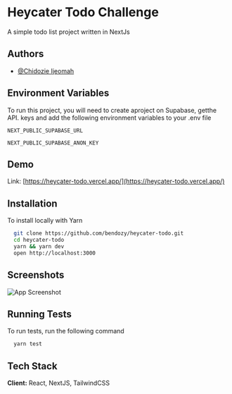 
# Heycater Todo Challenge

A simple todo list project written in NextJs


## Authors

- [@Chidozie Ijeomah](https://www.github.com/bendozy)


## Environment Variables

To run this project, you will need to create aproject on Supabase, getthe API. keys and add the following environment variables to your .env file

`NEXT_PUBLIC_SUPABASE_URL`

`NEXT_PUBLIC_SUPABASE_ANON_KEY`


## Demo

Link: [https://heycater-todo.vercel.app/](https://heycater-todo.vercel.app/)


## Installation

To install locally with Yarn

```bash
  git clone https://github.com/bendozy/heycater-todo.git
  cd heycater-todo
  yarn && yarn dev
  open http://localhost:3000
```
    
## Screenshots

![App Screenshot](https://via.placeholder.com/468x300?text=App+Screenshot+Here)


## Running Tests

To run tests, run the following command

```bash
  yarn test
```


## Tech Stack

**Client:** React, NextJS, TailwindCSS
